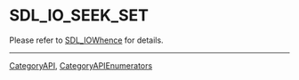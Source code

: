 # SDL_IO_SEEK_SET

Please refer to [SDL_IOWhence](SDL_IOWhence) for details.

----
[CategoryAPI](CategoryAPI), [CategoryAPIEnumerators](CategoryAPIEnumerators)


